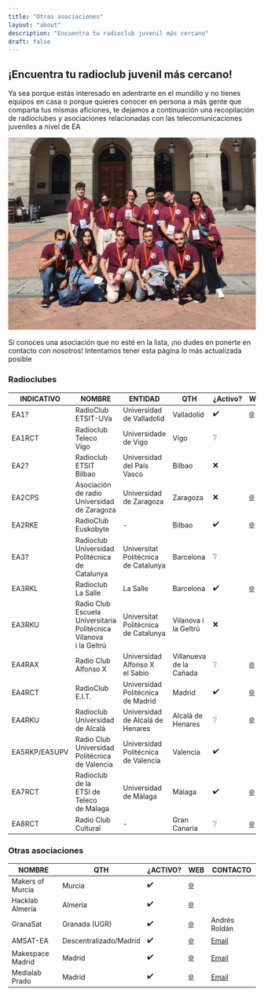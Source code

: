 ```yaml
---
title: "Otras asociaciones"
layout: "about"
description: "Encuentra tu radioclub juvenil más cercano"
draft: false
---
```



## ¡Encuentra tu radioclub juvenil más cercano!

Ya sea porque estás interesado en adentrarte en el mundillo y no tienes equipos en casa o porque quieres conocer en persona a más gente que comparta tus mismas aficiones, te dejamos a continuación una recopilación de radioclubes y asociaciones relacionadas con las telecomunicaciones juveniles a nivel de EA

![ops](/images/radioclubes.jpg)

Si conoces una asociación que no esté en la lista, ¡no dudes en ponerte en contacto con nosotros! Intentamos tener esta página lo más actualizada posible

### Radioclubes

| INDICATIVO    | NOMBRE                                                            | ENTIDAD                | QTH                     | ¿Activo? | WEB                                                                                                        | CONTACTO               |
| ------------- | ----------------------------------------------------------------- | ------------------------------------ | ----------------------- | ------ | ---------------------------------------------------------------------------------------------------------- | ---------------------- |
| EA1?          | RadioClub<br />ETSIT-UVa                                               | Universidad<br />de Valladolid            | Valladolid              | ✔️  | [🌐](https://www.tel.uva.es/personales/radclu/index.html) | [Email](mailto:ramros@tel.uva.es)      |
| EA1RCT        | Radioclub<br />Teleco<br />Vigo                                 | Universidade<br />de Vigo                 | Vigo                    | ❔      |                                                                                                            |                        |
| EA2?          | Radioclub<br />ETSIT Bilbao                                            | Universidad<br />del País Vasco           | Bilbao                  | ❌ |                                                                                                            |                        |
| EA2CPS        | Asociación<br />de radio<br />Universidad<br />de Zaragoza            | Universidad<br />de Zaragoza              | Zaragoza                | ❌ | [🌐](http://www.unizar.es/ea2cps/)                                               |                        |
| EA2RKE        | RadioClub<br />Euskobyte                                               | \-                                   | Bilbao                  | ✔️   | [🌐](https://euskobyte.eus/)                                                           |                       
| EA3?          | Radioclub Universidad Politécnica<br />de<br />Catalunya                    | Universitat<br />Politècnica<br />de Catalunya | Barcelona               | ❔      |                                                                                                            |                        |
| EA3RKL        | Radioclub<br />La Salle                                 | La Salle                             | Barcelona               | ✔️  | [🌐](http://www.radioclub.salle.url.edu/)                                 |                        |
| EA3RKU        | Radio Club<br />Escuela<br />Universitaria<br />Politécnica<br />Vilanova<br />i la Geltrú | Universitat<br />Politècnica<br />de Catalunya | Vilanova i la Geltrú    | ❌ |                                                                                                            |                        |
| EA4RAX        | Radio Club<br />Alfonso X                                              | Universidad<br />Alfonso X<br />el Sabio       | Villanueva de la Cañada | ❔      | [🌐](https://raxweb.tripod.com/member.htm)                               |                        |
| EA4RCT        | RadioClub<br />E.I.T.                                                  | Universidad<br />Politécnica<br />de Madrid    | Madrid                  | ✔️  | [🌐](https://radio.clubs.etsit.upm.es/)                                     | [Email](mailto:presidencia@ea4rct.org) |
| EA4RKU        | Radioclub<br />Universidad<br />de Alcalá                                   | Universidad<br />de Alcalá de<br />Henares     | Alcalá de Henares       | ❔      | [🌐](http://www3.uah.es/rcua/)                                                       |                        |
| EA5RKP/EA5UPV | Radio Club<br />Universidad<br />Politécnica<br />de Valencia                    | Universidad<br />Politécnica<br />de Valencia  | Valencia                | ✔️   |                                                                                                            | [Email](mailto:radiocl@upvnet.upv.es)  |
| EA7RCT        | Radioclub<br />de la<br />ETSI de<br />Teleco<br />de Málaga                | Universidad<br />de Málaga                | Málaga                  | ✔️   | [🌐](http://radioclub.etsit.uma.es/)                                           | [Email](mailto:radioclub@etsit.uma.es) |
| EA8RCT        | Radio Club<br />Cultural                                               | \-                                   | Gran Canaria            | ❔      | [🌐](http://www.ea8rct.es/web/index.php)                                   |                        |


### Otras asociaciones

| NOMBRE | QTH | ¿ACTIVO? | WEB | CONTACTO |
| ---------------- | ---------------------- | ---- | ---------------------------------------------------------------- | ----------------------------- |
| Makers of Murcia | Murcia                 | ✔️ | [🌐](https://makersofmurcia.org/)       |                               |
| Hacklab Almería  | Almería                | ✔️ | [🌐](https://hacklabalmeria.net/)       |                               |
| GranaSat         | Granada (UGR)          | ✔️ | [🌐](https://granasat.ugr.es/)             | Andrés Roldán                 |
| AMSAT-EA         | Descentralizado/Madrid | ✔️ | [🌐](https://www.amsat-ea.org/)           | [Email](mailto:contacto@amsat-ea.org)         |
| Makespace Madrid | Madrid                 | ✔️ | [🌐](https://makespacemadrid.org/)     | [Email](mailto:info@makespacemadrid.org)      |
| Medialab Prado   | Madrid                 | ✔️ | [🌐](https://www.medialab-prado.es/) | [Email](mailto:info.m@medialab-prado.es) |

